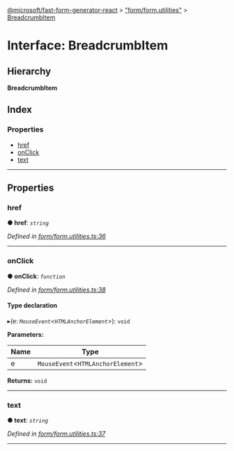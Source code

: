 [@microsoft/fast-form-generator-react](../README.md) > ["form/form.utilities"](../modules/_form_form_utilities_.md) > [BreadcrumbItem](../interfaces/_form_form_utilities_.breadcrumbitem.md)

# Interface: BreadcrumbItem

## Hierarchy

**BreadcrumbItem**

## Index

### Properties

* [href](_form_form_utilities_.breadcrumbitem.md#href)
* [onClick](_form_form_utilities_.breadcrumbitem.md#onclick)
* [text](_form_form_utilities_.breadcrumbitem.md#text)

---

## Properties

<a id="href"></a>

###  href

**● href**: *`string`*

*Defined in [form/form.utilities.ts:36](https://github.com/Microsoft/fast-dna/blob/164dd3ca/packages/fast-form-generator-react/src/form/form.utilities.ts#L36)*

___
<a id="onclick"></a>

###  onClick

**● onClick**: *`function`*

*Defined in [form/form.utilities.ts:38](https://github.com/Microsoft/fast-dna/blob/164dd3ca/packages/fast-form-generator-react/src/form/form.utilities.ts#L38)*

#### Type declaration
▸(e: *`MouseEvent`<`HTMLAnchorElement`>*): `void`

**Parameters:**

| Name | Type |
| ------ | ------ |
| e | `MouseEvent`<`HTMLAnchorElement`> |

**Returns:** `void`

___
<a id="text"></a>

###  text

**● text**: *`string`*

*Defined in [form/form.utilities.ts:37](https://github.com/Microsoft/fast-dna/blob/164dd3ca/packages/fast-form-generator-react/src/form/form.utilities.ts#L37)*

___

